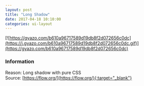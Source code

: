 ```yaml
---
layout: post
title: "Long Shadow"
date: 2017-04-18 10:10:00
categories: ui-layout
---
```


[![https://gyazo.com/b610a96717589d19db8f2d072656c0dc](https://i.gyazo.com/b610a96717589d19db8f2d072656c0dc.gif)](https://gyazo.com/b610a96717589d19db8f2d072656c0dc)

### Information
Reason: Long shadow with pure CSS  
Source: [https://flow.org/](https://flow.org/){:target="_blank"}
